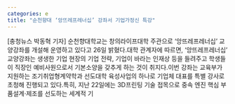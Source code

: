 ```yaml
---
categories: e
title: "순천향대 ‘앙뜨레프레너십’ 강좌서 기업가정신 특강"
---
```

[충청뉴스 박동혁 기자] 순천향대학교는 창의라이프대학 주관으로 ‘앙뜨레프레너십’ 교양강좌를 개설해 운영하고 있다고 26일 밝혔다.대학 관계자에 따르면, ‘앙뜨레프레너십’ 교양강좌는 생생한 기업 현장의 기업 전략, 기업이 바라는 인재상 등을 들려주고 학생들이 직장인 예비사원으로서 기본소양을 갖추게 하는 것이 취지다.이번 강좌는 교육부가 지원하는 조기취업형계약학과 선도대학 육성사업의 하나로 기업체 대표를 특별 강사로 초청해 진행되고 있다.특히, 지난 22일에는 3D프린팅 기술 접목으로 중속 엔진 핵심 부품설계·제조를 선도하는 세계적 기